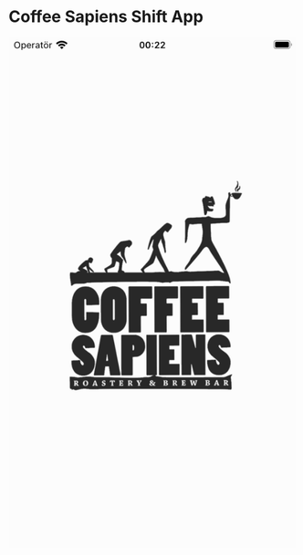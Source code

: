 # Coffee Sapiens Shift App

![Splash](https://github.com/Thixq/coffeesapiens/blob/main/screenshots/Splash.png "Splash")
